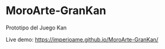 # MoroArte-GranKan
Prototipo del Juego Kan

Live demo:
https://imperioame.github.io/MoroArte-GranKan/